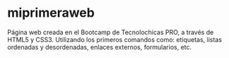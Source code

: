 # miprimeraweb
Página web creada en el Bootcamp de Tecnolochicas PRO, a través de HTML5 y CSS3. Utilizando los primeros comandos como: etiquetas, listas ordenadas y desordenadas, enlaces externos, formularios, etc.
